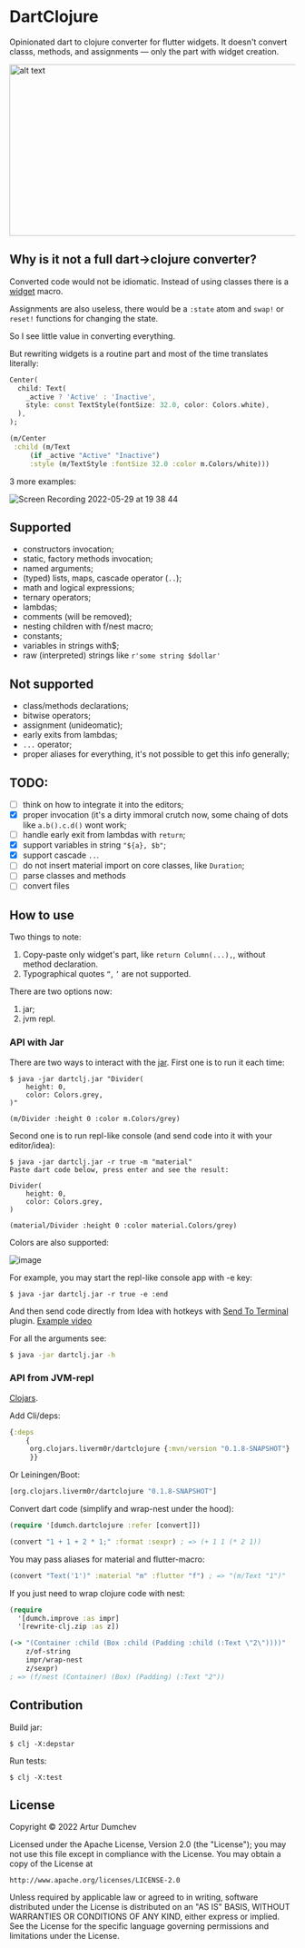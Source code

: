 # DartClojure

Opinionated dart to clojure converter for flutter widgets. 
It doesn't convert classs, methods, and assignments —
only the part with widget creation.

<img src="https://github.com/Liverm0r/DartClojure/blob/main/resources/Screenshot%202022-05-28%20at%2020.11.09.png" alt="alt text" width="632" height="302">

## Why is it  not a full dart->clojure converter?

Converted code would not be idiomatic. Instead of using classes there is 
a [widget][1] macro. 

Assignments are also useless, there would be a `:state` atom
and `swap!` or `reset!` functions for changing the state.

So I see little value in converting everything.

But rewriting widgets is a routine part and most of the time 
translates literally:

```dart 
Center(
  child: Text(
    _active ? 'Active' : 'Inactive',
    style: const TextStyle(fontSize: 32.0, color: Colors.white),
  ),
);
```

```clojure
(m/Center
 :child (m/Text
     (if _active "Active" "Inactive")
     :style (m/TextStyle :fontSize 32.0 :color m.Colors/white)))
```

3 more examples:

![Screen Recording 2022-05-29 at 19 38 44](https://user-images.githubusercontent.com/14236531/170881526-82983262-fd41-45e4-a90d-270859431890.gif)


## Supported

- constructors invocation;
- static, factory methods invocation;
- named arguments;
- (typed) lists, maps, cascade operator (`..`);
- math and logical expressions;
- ternary operators;
- lambdas;
- comments (will be removed);
- nesting children with f/nest macro;
- constants;
- variables in strings with$;
- raw (interpreted) strings like `r'some string $dollar'`

## Not supported

- class/methods declarations;
- bitwise operators;
- assignment (unideomatic);
- early exits from lambdas;
- `...` operator;
- proper aliases for everything, it's not possible to get this info generally;

## TODO:

- [ ] think on how to integrate it into the editors;
- [X] proper invocation (it's a dirty immoral crutch now, some chaing of dots like
`a.b().c.d()` wont work;
- [ ] handle early exit from lambdas with `return`;
- [X] support variables in string `"${a}, $b"`;
- [X] support cascade `..`.
- [ ] do not insert material import on core classes, like `Duration`;
- [ ] parse classes and methods
- [ ] convert files

## How to use

Two things to note:

1. Copy-paste only widget's part, like `return Column(...),`, without method
declaration.
2. Typographical quotes `“`, `’` are not supported. 

There are two options now: 
1. jar; 
2. jvm repl.

### API with Jar

There are two ways to interact with the [jar][4]. First one is to run it each time:

```
$ java -jar dartclj.jar "Divider(        
    height: 0,
    color: Colors.grey,
)"       

(m/Divider :height 0 :color m.Colors/grey)
```

Second one is to run repl-like console (and send code into it with your editor/idea):
```
$ java -jar dartclj.jar -r true -m "material"
Paste dart code below, press enter and see the result:

Divider(        
    height: 0,
    color: Colors.grey,
)

(material/Divider :height 0 :color material.Colors/grey)
```

Colors are also supported:

![image](https://user-images.githubusercontent.com/14236531/172026319-0f770f8c-5a33-4703-91d0-37cbd3772700.png)

For example, you may start the repl-like console app with -e key: 
```
$ java -jar dartclj.jar -r true -e :end
```
And then send code directly from Idea with hotkeys with 
[Send To Terminal][3] plugin. [Example video](https://youtu.be/b5M-d_CYH6w)


For all the arguments see:
```bash
$ java -jar dartclj.jar -h
```

### API from JVM-repl

[Clojars][2].

Add Cli/deps:
```clojure
{:deps 
    {
     org.clojars.liverm0r/dartclojure {:mvn/version "0.1.8-SNAPSHOT"}
     }}
```

Or Leiningen/Boot: 
```clojure
[org.clojars.liverm0r/dartclojure "0.1.8-SNAPSHOT"]
```

Convert dart code (simplify and wrap-nest under the hood):
```clojure
(require '[dumch.dartclojure :refer [convert]])

(convert "1 + 1 + 2 * 1;" :format :sexpr) ; => (+ 1 1 (* 2 1))
```

You may pass aliases for material and flutter-macro:
```clojure
(convert "Text('1')" :material "m" :flutter "f") ; => "(m/Text "1")" 
```

If you just need to wrap clojure code with nest:
```clojure
(require
  '[dumch.improve :as impr]
  '[rewrite-clj.zip :as z])

(-> "(Container :child (Box :child (Padding :child (:Text \"2\"))))"
    z/of-string
    impr/wrap-nest
    z/sexpr)
; => (f/nest (Container) (Box) (Padding) (:Text "2"))
```

## Contribution

Build jar:
  
    $ clj -X:depstar

Run tests:

    $ clj -X:test

## License

Copyright © 2022 Artur Dumchev

Licensed under the Apache License, Version 2.0 (the "License");
you may not use this file except in compliance with the License.
You may obtain a copy of the License at

    http://www.apache.org/licenses/LICENSE-2.0

Unless required by applicable law or agreed to in writing, software
distributed under the License is distributed on an "AS IS" BASIS,
WITHOUT WARRANTIES OR CONDITIONS OF ANY KIND, either express or implied.
See the License for the specific language governing permissions and
limitations under the License.

[1]: https://github.com/Tensegritics/ClojureDart/blob/main/doc/flutter-helpers.md#widget-macro
[2]: https://clojars.org/org.clojars.liverm0r/dartclojure/versions/0.1.8-SNAPSHOT
[3]: https://plugins.jetbrains.com/plugin/9409-send-to-terminal
[4]: https://github.com/Liverm0r/DartClojure/releases/tag/0.1.8
